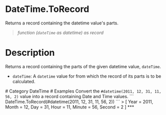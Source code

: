 ﻿# DateTime.ToRecord
Returns a record containing the datetime value's parts.
> _function (<code>dateTime</code> as datetime) as record_
# Description 
Returns a record containing the parts of the given datetime value, <code>dateTime</code>.
 <ul>
        <li><code>dateTime</code>: A <code>datetime</code> value for from which the record of its parts is to be calculated.</li>    
      </ul>
# Category 
DateTime
# Examples 
Convert the <code>#datetime(2011, 12, 31, 11, 56, 2)</code> value into a record containing Date and Time values.
```
DateTime.ToRecord(#datetime(2011, 12, 31, 11, 56, 2))
```
> [
      Year = 2011,
      Month = 12,
      Day = 31,
      Hour = 11,
      Minute = 56,
      Second = 2
]
***

